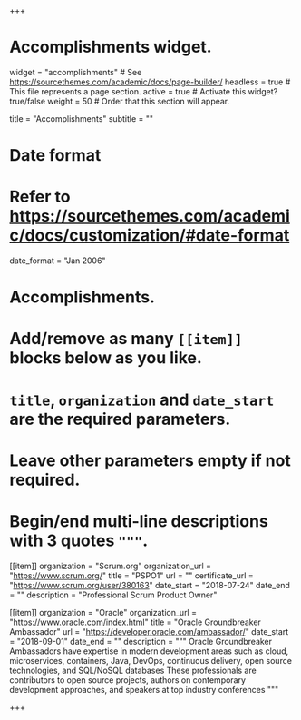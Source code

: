 +++
# Accomplishments widget.
widget = "accomplishments"  # See https://sourcethemes.com/academic/docs/page-builder/
headless = true  # This file represents a page section.
active = true  # Activate this widget? true/false
weight = 50  # Order that this section will appear.

title = "Accomplish&shy;ments"
subtitle = ""

# Date format
#   Refer to https://sourcethemes.com/academic/docs/customization/#date-format
date_format = "Jan 2006"

# Accomplishments.
#   Add/remove as many `[[item]]` blocks below as you like.
#   `title`, `organization` and `date_start` are the required parameters.
#   Leave other parameters empty if not required.
#   Begin/end multi-line descriptions with 3 quotes `"""`.

[[item]]
  organization = "Scrum.org"
  organization_url = "https://www.scrum.org/"
  title = "PSPO1"
  url = ""
  certificate_url = "https://www.scrum.org/user/380163"
  date_start = "2018-07-24"
  date_end = ""
  description = "Professional Scrum Product Owner"

[[item]]
  organization = "Oracle"
  organization_url = "https://www.oracle.com/index.html"
  title = "Oracle Groundbreaker Ambassador"
  url = "https://developer.oracle.com/ambassador/"
  date_start = "2018-09-01"
  date_end = ""
  description = """
  Oracle Groundbreaker Ambassadors have expertise in modern development areas such as cloud, microservices, containers, Java, DevOps, continuous delivery, open source technologies, and SQL/NoSQL databases These professionals are contributors to open source projects, authors on contemporary development approaches, and speakers at top industry conferences
  """
  
+++
